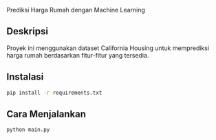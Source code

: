  Prediksi Harga Rumah dengan Machine Learning

## Deskripsi
Proyek ini menggunakan dataset California Housing untuk memprediksi harga rumah berdasarkan fitur-fitur yang tersedia.

## Instalasi
```bash
pip install -r requirements.txt
```

## Cara Menjalankan
```bash
python main.py
